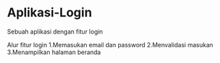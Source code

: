 # Aplikasi-Login
Sebuah aplikasi dengan fitur login

Alur fitur login
1.Memasukan email dan password
2.Menvalidasi masukan 
3.Menampilkan halaman beranda
